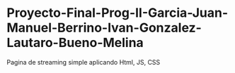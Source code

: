 # Proyecto-Final-Prog-II-Garcia-Juan-Manuel-Berrino-Ivan-Gonzalez-Lautaro-Bueno-Melina
Pagina de streaming simple aplicando Html, JS, CSS
